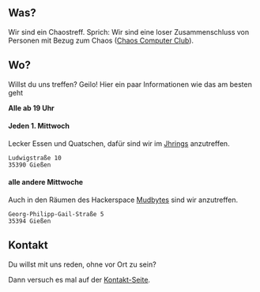 ## Was?
Wir sind ein Chaostreff. Sprich: Wir sind eine loser Zusammenschluss von Personen mit Bezug zum Chaos ([Chaos Computer Club](https://ccc.de)).

## Wo?
Willst du uns treffen? Geilo! Hier ein paar Informationen wie das am besten geht

**Alle ab 19 Uhr**
#### Jeden 1. Mittwoch
Lecker Essen und Quatschen, dafür sind wir im [Jhrings](https://jhrings.de/) anzutreffen.

```
Ludwigstraße 10
35390 Gießen
```

#### alle andere Mittwoche
Auch in den Räumen des Hackerspace [Mudbytes](https://mudbyte.de) sind wir anzutreffen.

```
Georg-Philipp-Gail-Straße 5
35394 Gießen
```


## Kontakt
Du willst mit uns reden, ohne vor Ort zu sein?

Dann versuch es mal auf der [Kontakt-Seite](kontakt.md).
